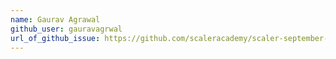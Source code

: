 ```yaml
---
name: Gaurav Agrawal
github_user: gauravagrwal
url_of_github_issue: https://github.com/scaleracademy/scaler-september-open-source-challenge/issues/4
---
```


